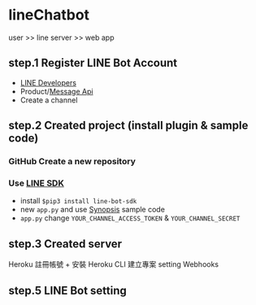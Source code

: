 # lineChatbot
user >> line server >> web app

## step.1 Register LINE Bot Account

- [LINE Developers](https://developers.line.biz/zh-hant/)
- Product/[Message Api](https://developers.line.biz/en/services/messaging-api/)
- Create a channel


## step.2 Created project (install plugin & sample code)

### GitHub Create a new repository
### Use [LINE SDK](https://github.com/line/line-bot-sdk-python)
- install ` $pip3 install line-bot-sdk `
- new ` app.py ` and use [Synopsis](https://github.com/line/line-bot-sdk-python#synopsis) sample code
- ` app.py ` change ` YOUR_CHANNEL_ACCESS_TOKEN ` & ` YOUR_CHANNEL_SECRET `

## step.3 Created server
Heroku 註冊帳號 + 安裝 Heroku CLI 建立專案
setting Webhooks



## step.5 LINE Bot setting
